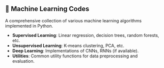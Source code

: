 ## 📁 Machine Learning Codes
A comprehensive collection of various machine learning algorithms implemented in Python.

- **Supervised Learning**: Linear regression, decision trees, random forests, etc.
- **Unsupervised Learning**: K-means clustering, PCA, etc.
- **Deep Learning**: Implementations of CNNs, RNNs (if available).
- **Utilities**: Common utility functions for data preprocessing and evaluation.

